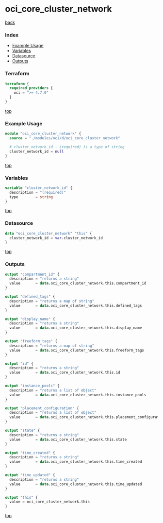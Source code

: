 # oci_core_cluster_network

[back](../oci.md)

### Index

- [Example Usage](#example-usage)
- [Variables](#variables)
- [Datasource](#datasource)
- [Outputs](#outputs)

### Terraform

```terraform
terraform {
  required_providers {
    oci = ">= 4.7.0"
  }
}
```

[top](#index)

### Example Usage

```terraform
module "oci_core_cluster_network" {
  source = "./modules/oci/d/oci_core_cluster_network"

  # cluster_network_id - (required) is a type of string
  cluster_network_id = null
}
```

[top](#index)

### Variables

```terraform
variable "cluster_network_id" {
  description = "(required)"
  type        = string
}
```

[top](#index)

### Datasource

```terraform
data "oci_core_cluster_network" "this" {
  cluster_network_id = var.cluster_network_id
}
```

[top](#index)

### Outputs

```terraform
output "compartment_id" {
  description = "returns a string"
  value       = data.oci_core_cluster_network.this.compartment_id
}

output "defined_tags" {
  description = "returns a map of string"
  value       = data.oci_core_cluster_network.this.defined_tags
}

output "display_name" {
  description = "returns a string"
  value       = data.oci_core_cluster_network.this.display_name
}

output "freeform_tags" {
  description = "returns a map of string"
  value       = data.oci_core_cluster_network.this.freeform_tags
}

output "id" {
  description = "returns a string"
  value       = data.oci_core_cluster_network.this.id
}

output "instance_pools" {
  description = "returns a list of object"
  value       = data.oci_core_cluster_network.this.instance_pools
}

output "placement_configuration" {
  description = "returns a list of object"
  value       = data.oci_core_cluster_network.this.placement_configuration
}

output "state" {
  description = "returns a string"
  value       = data.oci_core_cluster_network.this.state
}

output "time_created" {
  description = "returns a string"
  value       = data.oci_core_cluster_network.this.time_created
}

output "time_updated" {
  description = "returns a string"
  value       = data.oci_core_cluster_network.this.time_updated
}

output "this" {
  value = oci_core_cluster_network.this
}
```

[top](#index)